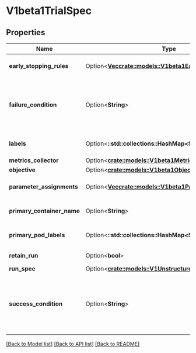 # V1beta1TrialSpec

## Properties

Name | Type | Description | Notes
------------ | ------------- | ------------- | -------------
**early_stopping_rules** | Option<[**Vec<crate::models::V1beta1EarlyStoppingRule>**](v1beta1.EarlyStoppingRule.md)> | Rules for early stopping techniques. Each rule should be met to early stop Trial. | [optional]
**failure_condition** | Option<**String**> | Condition when trial custom resource is failed. Condition must be in GJSON format, ref https://github.com/tidwall/gjson. For example for BatchJob: status.conditions.#(type==\"Failed\")#|#(status==\"True\")# | [optional]
**labels** | Option<**::std::collections::HashMap<String, String>**> | Labels that provide additional metadata for services (e.g. Suggestions tracking) | [optional]
**metrics_collector** | Option<[**crate::models::V1beta1MetricsCollectorSpec**](v1beta1.MetricsCollectorSpec.md)> |  | [optional]
**objective** | Option<[**crate::models::V1beta1ObjectiveSpec**](v1beta1.ObjectiveSpec.md)> |  | [optional]
**parameter_assignments** | Option<[**Vec<crate::models::V1beta1ParameterAssignment>**](v1beta1.ParameterAssignment.md)> | Key-value pairs for hyperparameters and assignment values. | [optional]
**primary_container_name** | Option<**String**> | Name of training container where actual model training is running | [optional]
**primary_pod_labels** | Option<**::std::collections::HashMap<String, String>**> | Label that determines if pod needs to be injected by Katib sidecar container | [optional]
**retain_run** | Option<**bool**> | Whether to retain the trial run object after completed. | [optional]
**run_spec** | Option<[**crate::models::V1UnstructuredUnstructured**](v1.unstructured.Unstructured.md)> |  | [optional]
**success_condition** | Option<**String**> | Condition when trial custom resource is succeeded. Condition must be in GJSON format, ref https://github.com/tidwall/gjson. For example for BatchJob: status.conditions.#(type==\"Complete\")#|#(status==\"True\")# | [optional]

[[Back to Model list]](../README.md#documentation-for-models) [[Back to API list]](../README.md#documentation-for-api-endpoints) [[Back to README]](../README.md)


